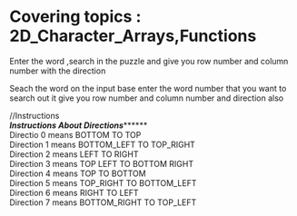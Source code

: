 # Covering topics : 2D_Character_Arrays,Functions
Enter the word ,search in the puzzle and give you row number and column number with the direction

Seach the word on the input base enter the word number that you want to search out it give you row number and column number and direction also

//Instructions     
*********************Instructions About Directions***************************    
Directio 0 means BOTTOM TO TOP  
Direction 1 means BOTTOM_LEFT TO TOP_RIGHT  
Direction 2 means LEFT TO RIGHT   
Direction 3 means TOP LEFT TO BOTTOM RIGHT    
Direction 4 means TOP TO BOTTOM    
Direction 5 means TOP_RIGHT TO BOTTOM_LEFT   
Direction 6 means RIGHT TO LEFT   
Direction 7 means BOTTOM_RIGHT TO TOP_LEFT